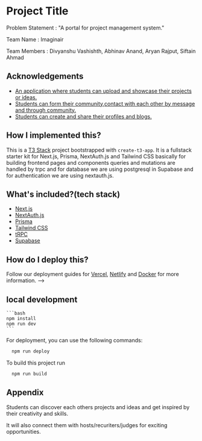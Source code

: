 
# Project Title

Problem Statement : 
"A portal for project management system."

Team Name : Imaginair

Team Members : Divyanshu Vashishth, Abhinav Anand, Aryan Rajput, Siftain Ahmad


## Acknowledgements

 - [An application where students can upload and showcase their projects or ideas.](https://awesomeopensource.com/project/elangosundar/awesome-README-templates)
 - [Students can form their community,contact with each other by message and through community.](https://github.com/matiassingers/awesome-readme)
 - [Students can create and share their profiles and blogs.](https://bulldogjob.com/news/449-how-to-write-a-good-readme-for-your-github-project)




## How I implemented this?

This is a [T3 Stack](https://create.t3.gg/) project bootstrapped with `create-t3-app`. It is a fullstack starter kit for Next.js, Prisma, NextAuth.js and Tailwind CSS basically 
for building frontend pages and components queries and mutations are handled by trpc and for database we are using postgresql in Supabase and for authentication we are using nextauth.js.

## What's included?(tech stack)

- [Next.js](https://nextjs.org)
- [NextAuth.js](https://next-auth.js.org)
- [Prisma](https://prisma.io)
- [Tailwind CSS](https://tailwindcss.com)
- [tRPC](https://trpc.io)
- [Supabase](https://supabase.io)


## How do I deploy this?

Follow our deployment guides for [Vercel](https://create.t3.gg/en/deployment/vercel), [Netlify](https://create.t3.gg/en/deployment/netlify) and [Docker](https://create.t3.gg/en/deployment/docker) for more information. -->


## local development 
    
    ```bash
    npm install
    npm run dev
    ```


For deployment, you can use the following commands:

```bash
  npm run deploy
```    


To build this project run

```bash
  npm run build
```

## Appendix

Students can discover each others projects and ideas and get inspired by their creativity and skills.

It will also connect them with hosts/recuriters/judges for exciting opportunities.
